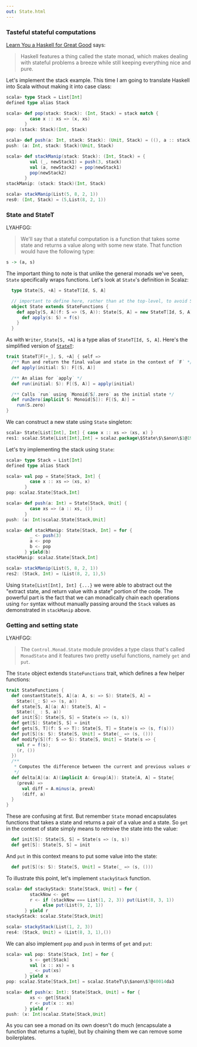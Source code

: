 ```yaml
---
out: State.html
---
```


### Tasteful stateful computations

[Learn You a Haskell for Great Good](http://learnyouahaskell.com/for-a-few-monads-more) says:

> Haskell features a thing called the state monad, which makes dealing with stateful problems a breeze while still keeping everything nice and pure.

Let's implement the stack example. This time I am going to translate Haskell into Scala without making it into case class:

```scala
scala> type Stack = List[Int]
defined type alias Stack

scala> def pop(stack: Stack): (Int, Stack) = stack match {
         case x :: xs => (x, xs)
       }
pop: (stack: Stack)(Int, Stack)

scala> def push(a: Int, stack: Stack): (Unit, Stack) = ((), a :: stack)
push: (a: Int, stack: Stack)(Unit, Stack)

scala> def stackManip(stack: Stack): (Int, Stack) = {
         val (_, newStack1) = push(3, stack)
         val (a, newStack2) = pop(newStack1)
         pop(newStack2)
       }
stackManip: (stack: Stack)(Int, Stack)

scala> stackManip(List(5, 8, 2, 1))
res0: (Int, Stack) = (5,List(8, 2, 1))
```

### State and StateT

LYAHFGG:

>  We'll say that a stateful computation is a function that takes some state and returns a value along with some new state. That function would have the following type:

```haskell
s -> (a, s)
```

The important thing to note is that unlike the general monads we've seen, `State` specifically wraps functions. Let's look at `State`'s definition in Scalaz:

```scala
  type State[S, +A] = StateT[Id, S, A]

  // important to define here, rather than at the top-level, to avoid Scala 2.9.2 bug
  object State extends StateFunctions {
    def apply[S, A](f: S => (S, A)): State[S, A] = new StateT[Id, S, A] {
      def apply(s: S) = f(s)
    }
  }
```

As with `Writer`, `State[S, +A]` is a type alias of `StateT[Id, S, A]`. Here's the simplified version of [`StateT`](https://github.com/scalaz/scalaz/blob/scalaz-seven/core/src/main/scala/scalaz/StateT.scala):

```scala
trait StateT[F[+_], S, +A] { self =>
  /** Run and return the final value and state in the context of `F` */
  def apply(initial: S): F[(S, A)]

  /** An alias for `apply` */
  def run(initial: S): F[(S, A)] = apply(initial)

  /** Calls `run` using `Monoid[S].zero` as the initial state */
  def runZero(implicit S: Monoid[S]): F[(S, A)] =
    run(S.zero)
}
```

We can construct a new state using `State` singleton:

```scala
scala> State[List[Int], Int] { case x :: xs => (xs, x) }
res1: scalaz.State[List[Int],Int] = scalaz.package\$State\$\$anon\$1@19f58949
```

Let's try implementing the stack using `State`:

```scala
scala> type Stack = List[Int]
defined type alias Stack

scala> val pop = State[Stack, Int] {
         case x :: xs => (xs, x)
       }
pop: scalaz.State[Stack,Int]

scala> def push(a: Int) = State[Stack, Unit] {
         case xs => (a :: xs, ())
       }
push: (a: Int)scalaz.State[Stack,Unit]

scala> def stackManip: State[Stack, Int] = for {
         _ <- push(3)
         a <- pop
         b <- pop
       } yield(b)
stackManip: scalaz.State[Stack,Int]

scala> stackManip(List(5, 8, 2, 1))
res2: (Stack, Int) = (List(8, 2, 1),5)
```

Using `State[List[Int], Int] {...}` we were able to abstract out the "extract state, and return value with a state" portion of the code. The powerful part is the fact that we can monadically chain each operations using `for` syntax without manually passing around the `Stack` values as demonstrated in `stackManip` above.

### Getting and setting state

LYAHFGG:

> The `Control.Monad.State` module provides a type class that's called `MonadState` and it features two pretty useful functions, namely `get` and `put`.

The `State` object extends `StateFunctions` trait, which defines a few helper functions:

```scala
trait StateFunctions {
  def constantState[S, A](a: A, s: => S): State[S, A] =
    State((_: S) => (s, a))
  def state[S, A](a: A): State[S, A] =
    State((_ : S, a))
  def init[S]: State[S, S] = State(s => (s, s))
  def get[S]: State[S, S] = init
  def gets[S, T](f: S => T): State[S, T] = State(s => (s, f(s)))
  def put[S](s: S): State[S, Unit] = State(_ => (s, ()))
  def modify[S](f: S => S): State[S, Unit] = State(s => {
    val r = f(s);
    (r, ())
  })
  /**
   * Computes the difference between the current and previous values of `a`
   */
  def delta[A](a: A)(implicit A: Group[A]): State[A, A] = State{
    (prevA) =>
      val diff = A.minus(a, prevA)
      (diff, a)
  }
}
```

These are confusing at first. But remember `State` monad encapsulates functions that takes a state and returns a pair of a value and a state. So `get` in the context of state simply means to retreive the state into the value:

```scala
  def init[S]: State[S, S] = State(s => (s, s))
  def get[S]: State[S, S] = init
```

And `put` in this context means to put some value into the state:

```scala
  def put[S](s: S): State[S, Unit] = State(_ => (s, ()))
```

To illustrate this point, let's implement `stackyStack` function.

```scala
scala> def stackyStack: State[Stack, Unit] = for {
         stackNow <- get
         r <- if (stackNow === List(1, 2, 3)) put(List(8, 3, 1))
              else put(List(9, 2, 1))
       } yield r
stackyStack: scalaz.State[Stack,Unit]

scala> stackyStack(List(1, 2, 3))
res4: (Stack, Unit) = (List(8, 3, 1),())
```

We can also implement `pop` and `push` in terms of `get` and `put`:

```scala
scala> val pop: State[Stack, Int] = for {
         s <- get[Stack]
         val (x :: xs) = s
         _ <- put(xs)
       } yield x
pop: scalaz.State[Stack,Int] = scalaz.StateT\$\$anon\$7@40014da3

scala> def push(x: Int): State[Stack, Unit] = for {
         xs <- get[Stack]
         r <- put(x :: xs)
       } yield r
push: (x: Int)scalaz.State[Stack,Unit]
```

As you can see a monad on its own doesn't do much (encapsulate a function that returns a tuple), but by chaining them we can remove some boilerplates.
